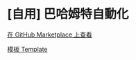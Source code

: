 # [自用] 巴哈姆特自動化

[在 GitHub Marketplace 上查看](https://github.com/marketplace/actions/bahamut-automation)

[模板 Template](https://github.com/JacobLinCool/Bahamut-Automation-Template)
